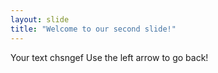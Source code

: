 ```yaml
---
layout: slide
title: "Welcome to our second slide!"
---
```

Your text chsngef
Use the left arrow to go back!
